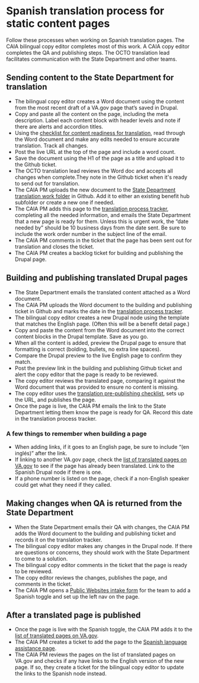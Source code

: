 # Spanish translation process for static content pages
Follow these processes when working on Spanish translation pages. The CAIA bilingual copy editor completes most of this work. A CAIA copy editor completes the QA and publishing steps. The OCTO translation lead facilitates communication with the State Department and other teams.  

## Sending content to the State Department for translation 
- The bilingual copy editor creates a Word document using the content from the most recent draft of a VA.gov page that’s saved in Drupal.  
- Copy and paste all the content on the page, including the meta description. Label each content block with header levels and note if there are alerts and accordion titles.
- Using the [checklist for content readiness for translation](https://github.com/department-of-veterans-affairs/va.gov-team/blob/master/products/content-localization/editorial-resources/preparing-content-for-translation-checklist.md), read through the Word document and make any edits needed to ensure accurate translation. Track all changes.
- Post the live URL at the top of the page and include a word count.
- Save the document using the H1 of the page as a title and upload it to the Github ticket.
- The OCTO translation lead reviews the Word doc and accepts all changes when complete.They note in the Github ticket when it's ready to send out for translation.
- The CAIA PM uploads the new document to the [State Department translation work folder](https://github.com/department-of-veterans-affairs/va.gov-team/tree/master/teams/vsa/teams/sitewide-content/translation-work/State%20Department%20translation%20work) in Github. Add it to either an existing benefit hub subfolder or create a new one if needed.
- The CAIA PM adds this page to the [translation process tracker](https://github.com/department-of-veterans-affairs/va.gov-team/blob/master/teams/vsa/teams/sitewide-content/translation-work/State%20Department%20translation%20work/translation-tracker.md), completing all the needed information, and emails the State Department that a new page is ready for them. Unless this is urgent work, the “date needed by” should be 10 business days from the date sent. Be sure to include the work order number in the subject line of the email.
- The CAIA PM comments in the ticket that the page has been sent out for translation and closes the ticket.
- The CAIA PM creates a backlog ticket for building and publishing the Drupal page.

## Building and publishing translated Drupal pages 
- The State Department emails the translated content attached as a Word document.
- The CAIA PM uploads the Word document to the building and publishing ticket in Github and marks the date in the [translation process tracker](https://github.com/department-of-veterans-affairs/va.gov-team/blob/master/teams/vsa/teams/sitewide-content/translation-work/State%20Department%20translation%20work/translation-tracker.md).
- The bilingual copy editor creates a new Drupal node using the template that matches the English page. (Often this will be a benefit detail page.)
- Copy and paste the content from the Word document into the correct content blocks in the Drupal template. Save as you go.
- When all the content is added, preview the Drupal page to ensure that formatting is correct (bolding, bullets, no extra line spaces).
- Compare the Drupal preview to the live English page to confirm they match.
- Post the preview link in the building and publishing Github ticket and alert the copy editor that the page is ready to be reviewed.
- The copy editor reviews the translated page, comparing it against the Word document that was provided to ensure no content is missing.
- The copy editor uses the [translation pre-publishing checklist](https://github.com/department-of-veterans-affairs/va.gov-team/blob/master/teams/vsa/teams/sitewide-content/checklists/translation-pre-publish-checklist.md), sets up the URL, and publishes the page.
- Once the page is live, the CAIA PM emails the link to the State Department letting them know the page is ready for QA. Record this date in the translation process tracker.

### A few things to remember when building a page
- When adding links, if it goes to an English page, be sure to include “(en inglés)” after the link.
- If linking to another VA.gov page, check the [list of translated pages on VA.gov](https://github.com/department-of-veterans-affairs/va.gov-team/blob/master/teams/vsa/teams/sitewide-content/translation-work/list%20of%20translated%20pages.md) to see if the page has already been translated. Link to the Spanish Drupal node if there is one.
- If a phone number is listed on the page, check if a non-English speaker could get what they need if they called.

## Making changes when QA is returned from the State Department 
- When the State Department emails their QA with changes, the CAIA PM adds the Word document to the building and publishing ticket and records it on the translation tracker.
- The bilingual copy editor makes any changes in the Drupal node. If there are questions or concerns, they should work with the State Department to come to a solution.
- The bilingual copy editor comments in the ticket that the page is ready to be reviewed.
- The copy editor reviews the changes, publishes the page, and comments in the ticket.
- The CAIA PM opens a [Public Websites intake form](https://github.com/department-of-veterans-affairs/va.gov-team/issues/new?assignees=jilladams%2CFranECross&labels=Public+Websites%2CNeeds+refining&projects=&template=public-websites-intake.yml&title=PW+intake%3A+%3CType+of+Request%3E+from+%3CTeam%3E) for the team to add a Spanish toggle and set up the left nav on the page.

## After a translated page is published
- Once the page is live with the Spanish toggle, the CAIA PM adds it to the [list of translated pages on VA.gov](https://github.com/department-of-veterans-affairs/va.gov-team/blob/master/teams/vsa/teams/sitewide-content/translation-work/list%20of%20translated%20pages.md).
- The CAIA PM creates a ticket to add the page to the [Spanish language assistance page](https://www.va.gov/asistencia-y-recursos-en-espanol/).
- The CAIA PM reviews the pages on the list of translated pages on VA.gov and checks if any have links to the English version of the new page. If so, they create a ticket for the bilingual copy editor to update the links to the Spanish node instead. 
